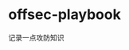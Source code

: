 














































































# offsec-playbook
记录一点攻防知识
